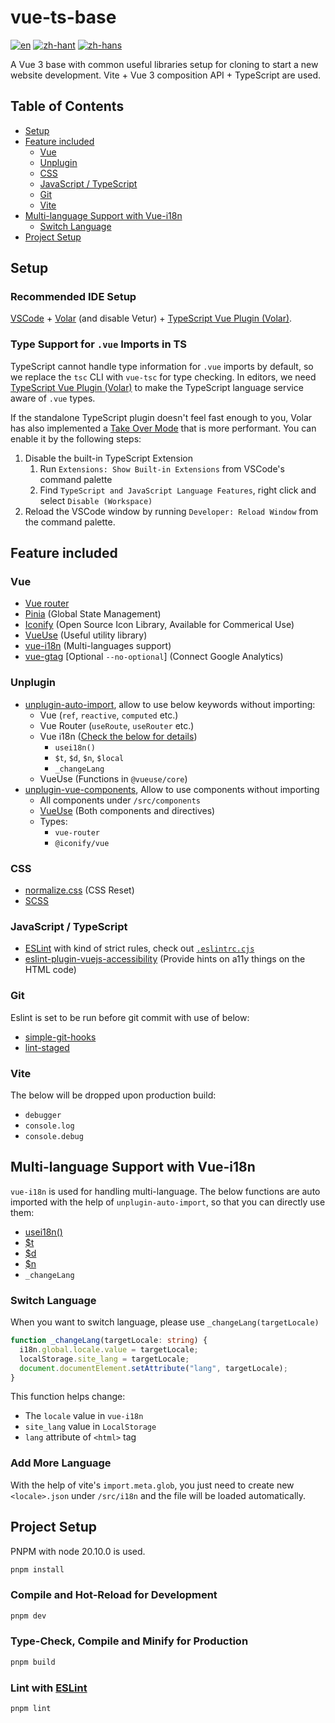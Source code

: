 # vue-ts-base

[![en](https://img.shields.io/badge/lang-en-e83f6f.svg)](https://github.com/oliver139/vue3-ts-base/blob/main/README.md)
[![zh-hant](https://img.shields.io/badge/lang-繁體中文-2274a5.svg)](https://github.com/oliver139/vue3-ts-base/blob/main/README.zh-hant.md)
[![zh-hans](https://img.shields.io/badge/lang-簡体中文-32936f.svg)](https://github.com/oliver139/vue3-ts-base/blob/main/README.zh-hans.md)
<!-- [![ja](https://img.shields.io/badge/lang-日本語-ffbf00.svg)](https://github.com/oliver139/vue3-ts-base/blob/main/README.ja.md) -->

A Vue 3 base with common useful libraries setup for cloning to start a new website development. Vite + Vue 3 composition API + TypeScript are used.

## Table of Contents
* [Setup](#setup)
* [Feature included](#feature-included)
  - [Vue](#vue)
  - [Unplugin](#unplugin)
  - [CSS](#css)
  - [JavaScript / TypeScript](#javascript--typescript)
  - [Git](#git)
  - [Vite](#vite)
* [Multi-language Support with Vue-i18n](#multi-language-support-with-vue-i18n)
  - [Switch Language](#switch-language)
* [Project Setup](#project-setup)

## Setup
### Recommended IDE Setup

[VSCode](https://code.visualstudio.com/) + [Volar](https://marketplace.visualstudio.com/items?itemName=Vue.volar) (and disable Vetur) + [TypeScript Vue Plugin (Volar)](https://marketplace.visualstudio.com/items?itemName=Vue.vscode-typescript-vue-plugin).

### Type Support for `.vue` Imports in TS

TypeScript cannot handle type information for `.vue` imports by default, so we replace the `tsc` CLI with `vue-tsc` for type checking. In editors, we need [TypeScript Vue Plugin (Volar)](https://marketplace.visualstudio.com/items?itemName=Vue.vscode-typescript-vue-plugin) to make the TypeScript language service aware of `.vue` types.

If the standalone TypeScript plugin doesn't feel fast enough to you, Volar has also implemented a [Take Over Mode](https://github.com/johnsoncodehk/volar/discussions/471#discussioncomment-1361669) that is more performant. You can enable it by the following steps:

1. Disable the built-in TypeScript Extension
    1) Run `Extensions: Show Built-in Extensions` from VSCode's command palette
    2) Find `TypeScript and JavaScript Language Features`, right click and select `Disable (Workspace)`
2. Reload the VSCode window by running `Developer: Reload Window` from the command palette.

## Feature included

### Vue
* [Vue router](https://router.vuejs.org/)
* [Pinia](https://pinia.vuejs.org/) (Global State Management)
* [Iconify](https://icon-sets.iconify.design/) (Open Source Icon Library, Available for Commerical Use)
* [VueUse](https://vueuse.org/) (Useful utility library)
* [vue-i18n](https://vue-i18n.intlify.dev/) (Multi-languages support)
* [vue-gtag](https://matteo-gabriele.gitbook.io/vue-gtag/) [Optional `--no-optional`] (Connect Google Analytics)

### Unplugin
* [unplugin-auto-import](https://github.com/antfu/unplugin-auto-import), allow to use below keywords without importing:
  - Vue (`ref`, `reactive`, `computed` etc.)
  - Vue Router (`useRoute`, `useRouter` etc.)
  - Vue i18n ([Check the below for details](#multi-language-support-with-vue-i18n))
    - `usei18n()`
    - `$t`, `$d`, `$n`, `$local`
    - `_changeLang`
  - VueUse (Functions in `@vueuse/core`)
* [unplugin-vue-components](https://github.com/unplugin/unplugin-vue-components), Allow to use components without importing
  - All components under `/src/components`
  - [VueUse](https://vueuse.org/) (Both components and directives)
  - Types:
    - `vue-router`
    - `@iconify/vue`

### CSS
* [normalize.css](https://necolas.github.io/normalize.css/) (CSS Reset)
* [SCSS](https://sass-lang.com/)

### JavaScript / TypeScript
* [ESLint](https://eslint.org/) with kind of strict rules, check out [`.eslintrc.cjs`](https://github.com/oliver139/vue3-ts-base/blob/main/.eslintrc.cjs)
* [eslint-plugin-vuejs-accessibility](https://github.com/vue-a11y/eslint-plugin-vuejs-accessibility) (Provide hints on a11y things on the HTML code)

### Git
Eslint is set to be run before git commit with use of below:
* [simple-git-hooks](https://github.com/toplenboren/simple-git-hooks)
* [lint-staged](https://github.com/okonet/lint-staged)

### Vite
The below will be dropped upon production build:
- `debugger`
- `console.log`
- `console.debug`

## Multi-language Support with Vue-i18n

`vue-i18n` is used for handling multi-language. The below functions are auto imported with the help of `unplugin-auto-import`, so that you can directly use them:
- [usei18n()](https://vue-i18n.intlify.dev/guide/advanced/composition.html#basic-usage)
- [$t](https://vue-i18n.intlify.dev/guide/advanced/composition.html#message-translation)
- [$d](https://vue-i18n.intlify.dev/guide/advanced/composition.html#datetime-formatting)
- [$n](https://vue-i18n.intlify.dev/guide/advanced/composition.html#number-formatting)
- `_changeLang`

### Switch Language
When you want to switch language, please use `_changeLang(targetLocale)`
```ts
function _changeLang(targetLocale: string) {
  i18n.global.locale.value = targetLocale;
  localStorage.site_lang = targetLocale;
  document.documentElement.setAttribute("lang", targetLocale);
}
```
This function helps change:
- The `locale` value in `vue-i18n`
- `site_lang` value in `LocalStorage`
- `lang` attribute of `<html>` tag

### Add More Language
With the help of vite's `import.meta.glob`, you just need to create new `<locale>.json` under `/src/i18n` and the file will be loaded automatically.

## Project Setup

PNPM with node 20.10.0 is used.

```sh
pnpm install
```

### Compile and Hot-Reload for Development

```sh
pnpm dev
```

### Type-Check, Compile and Minify for Production

```sh
pnpm build
```

### Lint with [ESLint](https://eslint.org/)

```sh
pnpm lint
```

